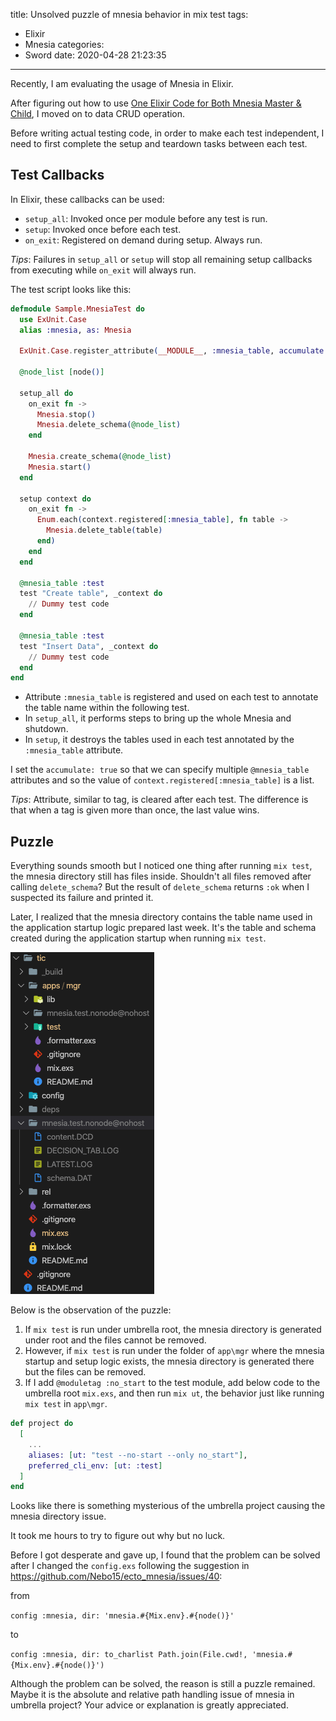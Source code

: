 title: Unsolved puzzle of mnesia behavior in mix test
tags:
  - Elixir
  - Mnesia
categories:
  - Sword
date: 2020-04-28 21:23:35
---


Recently, I am evaluating the usage of Mnesia in Elixir.

After figuring out how to use [One Elixir Code for Both Mnesia Master & Child](http://www.thinkingincrowd.me/2020/04/16/One-Elixir-Code-for-Both-Mnesia-Master-Child/), I moved on to data CRUD operation.  

Before writing actual testing code, in order to make each test independent, I need to first complete the setup and teardown tasks between each test.

## Test Callbacks

In Elixir, these callbacks can be used:  

* `setup_all`: Invoked once per module before any test is run.  
* `setup`: Invoked once before each test.  
* `on_exit`: Registered on demand during setup.  Always run.  

_Tips_: Failures in `setup_all` or `setup` will stop all remaining setup callbacks from executing while `on_exit` will always run.  

The test script looks like this:  

```elixir
defmodule Sample.MnesiaTest do
  use ExUnit.Case
  alias :mnesia, as: Mnesia

  ExUnit.Case.register_attribute(__MODULE__, :mnesia_table, accumulate: true)

  @node_list [node()]

  setup_all do
    on_exit fn ->
      Mnesia.stop()
      Mnesia.delete_schema(@node_list)
    end

    Mnesia.create_schema(@node_list)
    Mnesia.start()
  end

  setup context do
    on_exit fn ->
      Enum.each(context.registered[:mnesia_table], fn table ->
        Mnesia.delete_table(table)
      end)
    end
  end

  @mnesia_table :test
  test "Create table", _context do
    // Dummy test code
  end

  @mnesia_table :test
  test "Insert Data", _context do
    // Dummy test code
  end
end
```

* Attribute `:mnesia_table` is registered and used on each test to annotate the table name within the following test.  
* In `setup_all`, it performs steps to bring up the whole Mnesia and shutdown.  
* In `setup`, it destroys the tables used in each test annotated by the `:mnesia_table` attribute.  

I set the `accumulate: true` so that we can specify multiple `@mnesia_table` attributes and so the value of `context.registered[:mnesia_table]` is a list.  

_Tips_: Attribute, similar to tag, is cleared after each test.  The difference is that when a tag is given more than once, the last value wins.


## Puzzle

Everything sounds smooth but I noticed one thing after running `mix test`, the mnesia directory still has files inside.  Shouldn't all files removed after calling `delete_schema`?  But the result of `delete_schema` returns `:ok` when I suspected its failure and printed it.  

Later, I realized that the mnesia directory contains the table name used in the application startup logic prepared last week.  It's the table and schema created during the application startup when running `mix test`.  

<img alt="Mnesia test in umbrella project" src="https://raw.githubusercontent.com/kenspirit/blog-cdn-data/master/mnesia_test_in_umbrella.png"/>

Below is the observation of the puzzle:

1. If `mix test` is run under umbrella root, the mnesia directory is generated under root and the files cannot be removed.  
2. However, if `mix test` is run under the folder of `app\mgr` where the mnesia startup and setup logic exists, the mnesia directory is generated there but the files can be removed.  
3. If I add `@moduletag :no_start` to the test module, add below code to the umbrella root `mix.exs`, and then run `mix ut`, the behavior just like running `mix test` in `app\mgr`.

```elixir
def project do
  [
    ...
    aliases: [ut: "test --no-start --only no_start"],
    preferred_cli_env: [ut: :test]
  ]
end
```

Looks like there is something mysterious of the umbrella project causing the mnesia directory issue.  

It took me hours to try to figure out why but no luck.  

Before I got desperate and gave up, I found that the problem can be solved after I changed the `config.exs` following the suggestion in https://github.com/Nebo15/ecto_mnesia/issues/40:  

from

`config :mnesia, dir: 'mnesia.#{Mix.env}.#{node()}'`

to

`config :mnesia, dir: to_charlist Path.join(File.cwd!, 'mnesia.#{Mix.env}.#{node()}')`

Although the problem can be solved, the reason is still a puzzle remained.  Maybe it is the absolute and relative path handling issue of mnesia in umbrella project?  Your advice or explanation is greatly appreciated.  
